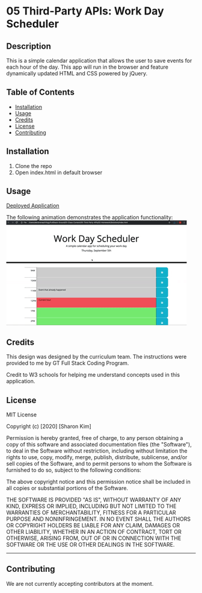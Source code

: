 # 05 Third-Party APIs: Work Day Scheduler

## Description
This is a simple calendar application that allows the user to save events for each hour of the day. This app will run in the browser and feature dynamically updated HTML and CSS powered by jQuery.

## Table of Contents
* [Installation](#installation)
* [Usage](#usage)
* [Credits](#credits)
* [License](#license)
* [Contributing](#contributing)

## Installation
1. Clone the repo
2. Open index.html in default browser

## Usage
[Deployed Application](https://sharonkim09.github.io/gt-hw-day-planner/)

The following animation demonstrates the application functionality:
![day planner demo](./Assets/images/05-third-party-apis-homework-demo.gif)


## Credits
This design was designed by the curriculum team. The instructions were provided to me by GT Full Stack Coding Program.

Credit to W3 schools for helping me understand concepts used in this application.


## License
MIT License

Copyright (c) [2020] [Sharon Kim]

Permission is hereby granted, free of charge, to any person obtaining a copy
of this software and associated documentation files (the "Software"), to deal
in the Software without restriction, including without limitation the rights
to use, copy, modify, merge, publish, distribute, sublicense, and/or sell
copies of the Software, and to permit persons to whom the Software is
furnished to do so, subject to the following conditions:

The above copyright notice and this permission notice shall be included in all
copies or substantial portions of the Software.

THE SOFTWARE IS PROVIDED "AS IS", WITHOUT WARRANTY OF ANY KIND, EXPRESS OR
IMPLIED, INCLUDING BUT NOT LIMITED TO THE WARRANTIES OF MERCHANTABILITY,
FITNESS FOR A PARTICULAR PURPOSE AND NONINFRINGEMENT. IN NO EVENT SHALL THE
AUTHORS OR COPYRIGHT HOLDERS BE LIABLE FOR ANY CLAIM, DAMAGES OR OTHER
LIABILITY, WHETHER IN AN ACTION OF CONTRACT, TORT OR OTHERWISE, ARISING FROM,
OUT OF OR IN CONNECTION WITH THE SOFTWARE OR THE USE OR OTHER DEALINGS IN THE
SOFTWARE.

---

## Contributing

We are not currently accepting contributors at the moment.